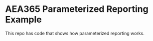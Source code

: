 # AEA365 Parameterized Reporting Example

This repo has code that shows how parameterized reporting works.
